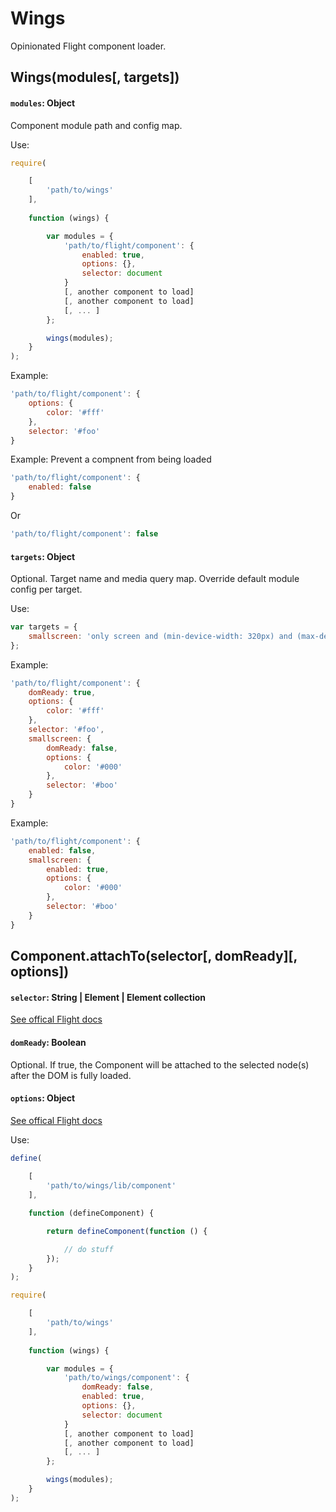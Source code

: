 # Wings

Opinionated Flight component loader.

## Wings(modules[, targets])

#### `modules`: Object

Component module path and config map.

Use:

```js
require(

	[
		'path/to/wings'
	],
	
	function (wings) {

		var modules = {
			'path/to/flight/component': {
				enabled: true,
				options: {},
				selector: document
			}
			[, another component to load]
			[, another component to load]
			[, ... ]
		};

		wings(modules);
	}
);
```

Example: 

```js
'path/to/flight/component': {
	options: {
		color: '#fff'
	},
	selector: '#foo'
}
```
Example: Prevent a compnent from being loaded

```js
'path/to/flight/component': {
	enabled: false
}
```
Or

```js
'path/to/flight/component': false
```

#### `targets`: Object

Optional. Target name and media query map. Override default module config per target.

Use:

```js
var targets = {
	smallscreen: 'only screen and (min-device-width: 320px) and (max-device-width: 767px)'
};
```

Example:

```js
'path/to/flight/component': {
	domReady: true,
	options: {
		color: '#fff'
	},
	selector: '#foo',
	smallscreen: {
		domReady: false,
		options: {
			color: '#000'
		},
		selector: '#boo'
	}
}
```

Example: 

```js
'path/to/flight/component': {
	enabled: false,
	smallscreen: {
		enabled: true,
		options: {
			color: '#000'
		},
		selector: '#boo'
	}
}
```

####

## Component.attachTo(selector[, domReady][, options])

#### `selector`: String | Element | Element collection

[See offical Flight docs](https://github.com/flightjs/flight/blob/master/doc/component_api.md#selector-string--element--element-collection)

#### `domReady`: Boolean

Optional. If true, the Component will be attached to the selected node(s) after the DOM is fully loaded.

#### `options`: Object

[See offical Flight docs](https://github.com/flightjs/flight/blob/master/doc/component_api.md#options-object)

Use:

```js
define(
	
	[
		'path/to/wings/lib/component'
	],

	function (defineComponent) {

		return defineComponent(function () {

			// do stuff
		});
	}
);

require(

	[
		'path/to/wings'
	],
	
	function (wings) {

		var modules = {
			'path/to/wings/component': {
				domReady: false,
				enabled: true,
				options: {},
				selector: document
			}
			[, another component to load]
			[, another component to load]
			[, ... ]
		};

		wings(modules);
	}
);
```